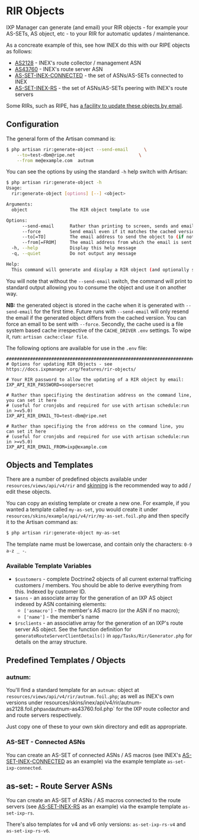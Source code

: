 # RIR Objects

IXP Manager can generate (and email) your RIR objects - for example your AS-SETs, AS object, etc - to your RIR for automatic updates / maintenance.

As a concreate example of this, see how INEX do this with our RIPE objects as follows:

* [AS2128](https://apps.db.ripe.net/db-web-ui/#/lookup?source=ripe&key=AS2128&type=aut-num) - INEX's route collector / management ASN
* [AS43760](https://apps.db.ripe.net/db-web-ui/#/lookup?source=ripe&key=AS43760&type=aut-num) - INEX's route server ASN
* [AS-SET-INEX-CONNECTED](https://apps.db.ripe.net/db-web-ui/#/lookup?source=ripe&key=AS-SET-INEX-CONNECTED&type=as-set) - the set of ASNs/AS-SETs connected to INEX
* [AS-SET-INEX-RS](https://apps.db.ripe.net/db-web-ui/#/lookup?source=ripe&key=AS-SET-INEX-RS&type=as-set) - the set of ASNs/AS-SETs peering with INEX's route servers

Some RIRs, such as RIPE, has [a facility to update these objects by email](https://www.ripe.net/manage-ips-and-asns/db/support/documentation/ripe-database-documentation/updating-objects-in-the-ripe-database/6-4-email-updates).

## Configuration

The general form of the Artisan command is:

```sh
$ php artisan rir:generate-object --send-email      \
    --to=test-dbm@ripe.net                        \
    --from me@example.com  autnum
```

You can see the options by using the standard `-h` help switch with Artisan:

```sh
$ php artisan rir:generate-object -h
Usage:
  rir:generate-object [options] [--] <object>

Arguments:
  object                The RIR object template to use

Options:
      --send-email      Rather than printing to screen, sends and email for updating a RIR automatically
      --force           Send email even if it matches the cached version
      --to[=TO]         The email address to send the object to (if not specified then uses IXP_API_RIR_EMAIL_TO)
      --from[=FROM]     The email address from which the email is sent (if not specified, tries IXP_API_RIR_EMAIL_FROM and then defaults to IDENTITY_EMAIL)
  -h, --help            Display this help message
  -q, --quiet           Do not output any message

Help:
  This command will generate and display a RIR object (and optionally send by email)
```

You will note that without the `--send-email` switch, the command will print to standard output allowing you to consume the object and use it on another way.

**NB:** the generated object is stored in the cache when it is generated with `--send-email` for the first time. Future runs with `--send-email` will only resend the email if the generated object differs from the cached version. You can force an email to be sent with `--force`. Secondly, the cache used is a file system based cache irrespective of the `CACHE_DRIVER` `.env` settings. To wipe it, run: `artisan cache:clear file`.

The following options are available for use in the `.env` file:

```
#######################################################################################
# Options for updating RIR Objects - see https://docs.ixpmanager.org/features/rir-objects/

# Your RIR password to allow the updating of a RIR object by email:
IXP_API_RIR_PASSWORD=soopersecret

# Rather than specifiying the destination address on the command line, you can set it here
# (useful for cronjobs and required for use with artisan schedule:run in >=v5.0)
IXP_API_RIR_EMAIL_TO=test-dbm@ripe.net

# Rather than specifiying the from address on the command line, you can set it here
# (useful for cronjobs and required for use with artisan schedule:run in >=v5.0)
IXP_API_RIR_EMAIL_FROM=ixp@example.com
```

## Objects and Templates

There are a number of predefined objects available under `resources/views/api/v4/rir` and [skinning](skinning.md) is the recommended way to add / edit these objects.

You can copy an existing template or create a new one. For example, if you wanted a template called `my-as-set`, you would create it under `resources/skins/example/api/v4/rir/my-as-set.foil.php` and then specify it to the Artisan command as:

```sh
$ php artisan rir:generate-object my-as-set
```

The template name must be lowercase, and contain only the characters: `0-9 a-z _ -`.

### Available Template Variables

* `$customers` - complete Doctrine2 objects of all current external trafficing customers / members. You should be able to derive everything from this. Indexed by customer ID.
* `$asns` - an associate array for the generation of an IXP AS object indexed by ASN containing elements:
  * `['asmacro']` - the member's AS macro (or the ASN if no macro);
  * `['name']` - the member's name
* `$rsclients` - an associative array for the generation of an IXP's route server AS object. See the function definition for `generateRouteServerClientDetails()` in `app/Tasks/Rir/Generator.php` for details on the array structure.

## Predefined Templates / Objects

### autnum:

You'll find a standard template for an `autnum:` object at `resources/views/api/v4/rir/autnum.foil.php`; as well as INEX's own versions under resources/skins/inex/api/v4/rir/autnum-as2128.foil.php` and `autnum-as43760.foil.php` for the IXP route collector and and route servers respectively.

Just copy one of these to your own skin directory and edit as appropriate.

### AS-SET - Connected ASNs

You can create an AS-SET of connected ASNs / AS macros (see INEX's [AS-SET-INEX-CONNECTED](https://apps.db.ripe.net/db-web-ui/#/lookup?source=ripe&key=AS-SET-INEX-CONNECTED&type=as-set) as an example) via the example template `as-set-ixp-connected`.

## as-set: - Route Server ASNs

You can create an AS-SET of ASNs / AS macros connected to the route servers (see [AS-SET-INEX-RS](https://apps.db.ripe.net/db-web-ui/#/lookup?source=ripe&key=AS-SET-INEX-RS&type=as-set) as an example) via the example template `as-set-ixp-rs`.

There's also templates for v4 and v6 only versions: `as-set-ixp-rs-v4` and `as-set-ixp-rs-v6`.
